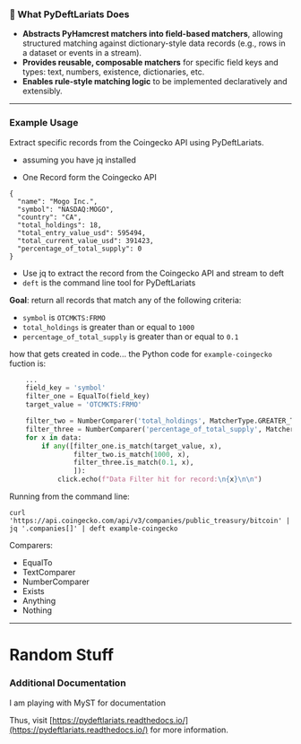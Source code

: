 



### **🧠 What PyDeftLariats Does**

- **Abstracts PyHamcrest matchers into field-based matchers**, allowing structured matching against dictionary-style data records (e.g., rows in a dataset or events in a stream).
- **Provides reusable, composable matchers** for specific field keys and types: text, numbers, existence, dictionaries, etc.
- **Enables rule-style matching logic** to be implemented declaratively and extensibly.
* * *



### Example Usage

Extract specific records from the Coingecko API using PyDeftLariats.



- assuming you have jq installed

- One Record form the Coingecko API
```
{
  "name": "Mogo Inc.",
  "symbol": "NASDAQ:MOGO",
  "country": "CA",
  "total_holdings": 18,
  "total_entry_value_usd": 595494,
  "total_current_value_usd": 391423,
  "percentage_of_total_supply": 0
}
```


- Use jq to extract the record from the Coingecko API and stream to deft
- `deft` is the command line tool for PyDeftLariats

**Goal**: return all records that match any of the following criteria:
- `symbol` is `OTCMKTS:FRMO`
- `total_holdings` is greater than or equal to `1000`
- `percentage_of_total_supply` is greater than or equal to `0.1`

how that gets created in code... the Python code for `example-coingecko` fuction is:

```python
    ...
    field_key = 'symbol'
    filter_one = EqualTo(field_key)
    target_value = 'OTCMKTS:FRMO'

    filter_two = NumberComparer('total_holdings', MatcherType.GREATER_THAN_EQUAL_TO)
    filter_three = NumberComparer('percentage_of_total_supply', MatcherType.GREATER_THAN_EQUAL_TO)
    for x in data:
        if any([filter_one.is_match(target_value, x),
                filter_two.is_match(1000, x),
                filter_three.is_match(0.1, x),
                ]):
            click.echo(f"Data Filter hit for record:\n{x}\n\n")
```

Running from the command line:


``` 
curl 'https://api.coingecko.com/api/v3/companies/public_treasury/bitcoin' |  jq '.companies[]' | deft example-coingecko
```



Comparers:    
- EqualTo  
- TextComparer  
- NumberComparer  
- Exists  
- Anything  
- Nothing  


---

# Random Stuff  

### Additional Documentation

I am playing with MyST for documentation

Thus, visit [https://pydeftlariats.readthedocs.io/](https://pydeftlariats.readthedocs.io/) for more information.
